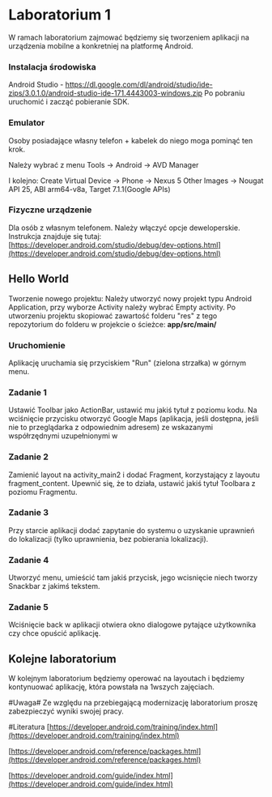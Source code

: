 # Laboratorium 1

W ramach laboratorium zajmować będziemy się tworzeniem aplikacji na urządzenia mobilne a konkretniej na platformę Android.

### Instalacja środowiska ###
Android Studio - https://dl.google.com/dl/android/studio/ide-zips/3.0.1.0/android-studio-ide-171.4443003-windows.zip
Po pobraniu uruchomić i zacząć pobieranie SDK.

### Emulator ###

Osoby posiadające własny telefon + kabelek do niego moga pominąć ten krok.

Należy wybrać z menu Tools -> Android -> AVD Manager 

I kolejno:
Create Virtual Device -> Phone -> Nexus 5
Other Images -> Nougat API 25, ABI arm64-v8a, Target 7.1.1(Google APIs)

### Fizyczne urządzenie ###
Dla osób z własnym telefonem.
Należy włączyć opcje deweloperskie. Instrukcja znajduje się tutaj: [https://developer.android.com/studio/debug/dev-options.html](https://developer.android.com/studio/debug/dev-options.html)

## Hello World ##

Tworzenie nowego projektu:
Należy utworzyć nowy projekt typu Android Application, przy wyborze Activity należy wybrać Empty activity.
Po utworzeniu projektu skopiować zawartość folderu "res" z tego repozytorium do folderu w projekcie o ścieżce:
**app/src/main/**

### Uruchomienie ###
Aplikację uruchamia się przyciskiem "Run" (zielona strzałka) w górnym menu.

### Zadanie 1 ###
Ustawić Toolbar jako ActionBar, ustawić mu jakiś tytuł z poziomu kodu.
Na wciśnięcie przycisku otworzyć Google Maps (aplikacja, jeśli dostępna, jeśli nie to przeglądarka z odpowiednim adresem) ze wskazanymi współrzędnymi uzupełnionymi w 

### Zadanie 2 ###
Zamienić layout na activity\_main2 i dodać Fragment, korzystający z layoutu fragment\_content. Upewnić się, że to działa, ustawić jakiś tytuł Toolbara z poziomu Fragmentu.

### Zadanie 3 ###
Przy starcie aplikacji dodać zapytanie do systemu o uzyskanie uprawnień do lokalizacji (tylko uprawnienia, bez pobierania lokalizacji).

### Zadanie 4 ###
Utworzyć menu, umieścić tam jakiś przycisk, jego wcisnięcie niech tworzy Snackbar z jakimś tekstem.

### Zadanie 5 ###
Wciśnięcie back w aplikacji otwiera okno dialogowe pytające użytkownika czy chce opuścić aplikację.

## Kolejne laboratorium ##
W kolejnym laboratorium będziemy operować na layoutach i będziemy kontynuować aplikację, która powstała na 1wszych zajęciach.

#Uwaga#
Ze względu na przebiegającą modernizację laboratorium proszę zabezpieczyć wyniki swojej pracy.

#Literatura
[https://developer.android.com/training/index.html](https://developer.android.com/training/index.html)

[https://developer.android.com/reference/packages.html](https://developer.android.com/reference/packages.html)

[https://developer.android.com/guide/index.html](https://developer.android.com/guide/index.html)